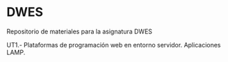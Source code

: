# DWES
Repositorio de materiales para la asignatura DWES

UT1.- Plataformas de programación web en entorno servidor. Aplicaciones LAMP.

